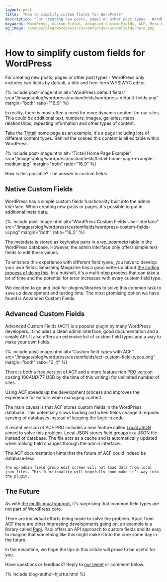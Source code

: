 ```yaml
---
layout: post
title:  "How to simplify custom fields for WordPress"
description: "For creating new posts, pages or other post types - WordPress only includes two fields by default, a title and free-form WYSIWYG editor. In reality, there is most often a need for more dynamic content for our sites."
keywords: WordPress, Custom Fields, Advanced Custom Fields, ACF, Meta boxes, Meta data
og_image: /images/blog/wordpress/customfields/customfields-hero.png
---
```


# How to simplify custom fields for WordPress

For creating new posts, pages or other post types - WordPress only includes two fields by default, a title and free-form WYSIWYG editor.

{% include post-image.html alt="WordPress default fields" src="/images/blog/wordpress/customfields/wordpress-default-fields.png" margin="both" ratio="16_9" %}

In reality, there is most often a need for more dynamic content for our sites. This could be additional text, numbers, images, galleries, maps, relationships, repeating information and other types of content.

Take the [Tictail](https://tictail.com/) home page as an example, it's a page including lots of different content types. Behind the scenes this content is all editable within WordPress.

{% include post-image.html alt="Tictail Home Page Example" src="/images/blog/wordpress/customfields/tictail-home-page-example-medium.jpg" margin="both" ratio="16_9" %}

How is this possible? The answer is custom fields.


## Native Custom Fields

WordPress has a simple custom fields functionality built into the admin interface. When creating new posts or pages, it's possible to put in additional meta data.

{% include post-image.html alt="WordPress Custom Fields User Interface" src="/images/blog/wordpress/customfields/wordpress-custom-fields-ui.png" margin="both" ratio="16_5" %}

The metadata is stored as key/value pairs in a *wp_postmeta* table in the WordPress database. However, the admin interface only offers simple text fields to edit these values. 

To enhance this experience with different field types, you have to develop your own fields. Smashing Magazine has a good write-up about [the coding process of doing this](http://www.smashingmagazine.com/2011/10/04/create-custom-post-meta-boxes-wordpress/). In a nutshell, it's  a multi-step process that can take a lot of time and the potential for error increases with every custom field type.

We decided to go and look for plugins/libraries to solve this common task to save up development and testing time. The most promising option we have found is Advanced Custom Fields. 


## Advanced Custom Fields 

Advanced Custom Fields (ACF) is a popular plugin by many WordPress developers. It includes a clean admin interface, good documentation and a simple API. It also offers an extensive list of custom field types and a way to make your own fields.

{% include post-image.html alt="Custom field types with ACF" src="/images/blog/wordpress/customfields/acf-custom-field-types.png" margin="both" ratio="3_4" %}

There is both a [free version](http://www.advancedcustomfields.com/) of ACF and a more feature rich [PRO version](http://www.advancedcustomfields.com/pro/) costing $100 AUD ($77 USD by the time of this writing) for unlimited number of sites.

Using ACF speeds up the development process and improves the experience for editors when managing content. 

The main caveat is that ACF stores custom fields in the WordPress database. This potentially slows loading and when fields change it requires syncing of databases instead of keeping the logic in code.

A recent version of ACF PRO includes a new feature called [Local JSON](http://www.advancedcustomfields.com/resources/local-json/) aimed to solve this problem. Local JSON stores field groups in a JSON file instead of database. The file acts as a cache and is automatically updated when making field changes through the admin interface.

The ACF documentation hints that the future of ACF could indeed be database-less. 

	The wp-admin field group edit screen will not load data from local json files. This functionality will hopefully soon make it’s way into the plugin.


## The Future

As with [the multilingual support](/blog/2015/03/24/making-wordpress-multilingual-and-plugins-to-help/), it's surprising that common field types are not part of WordPress core.

There are individual efforts being made to solve the problem. Apart from ACF there are other interesting developments going on, an example is a library called [Papi](http://wp-papi.github.io/). Papi offers an API approach to custom fields and its easy to imagine that something like this might make it into the core some day in the future.

In the meantime, we hope the tips in this article will prove to be useful for you.

Have questions or feedback? Reply to [our tweet](https://twitter.com/14islands/status/581099041678888961) or comment below.

{% include blog-author-hjortur.html %}
